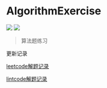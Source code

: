 # AlgorithmExercise

![](https://img.shields.io/badge/247-leetcode-green.svg)
![](https://img.shields.io/badge/23-lintcode-blue.svg)


> 算法题练习


更新记录

[leetcode解题记录](./leetcode.md)

[lintcode解题记录](./lintcode.md)

